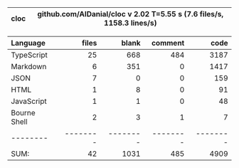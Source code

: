 cloc|github.com/AlDanial/cloc v 2.02  T=5.55 s (7.6 files/s, 1158.3 lines/s)
--- | ---

Language|files|blank|comment|code
:-------|-------:|-------:|-------:|-------:
TypeScript|25|668|484|3187
Markdown|6|351|0|1417
JSON|7|0|0|159
HTML|1|8|0|91
JavaScript|1|1|0|48
Bourne Shell|2|3|1|7
--------|--------|--------|--------|--------
SUM:|42|1031|485|4909
